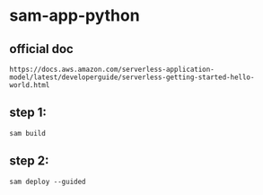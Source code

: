 # sam-app-python

## official doc
```
https://docs.aws.amazon.com/serverless-application-model/latest/developerguide/serverless-getting-started-hello-world.html
```

## step 1: 
```
sam build
```

## step 2:
```
sam deploy --guided
```
